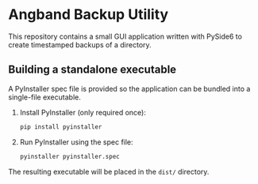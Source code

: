 # Angband Backup Utility

This repository contains a small GUI application written with PySide6 to
create timestamped backups of a directory.

## Building a standalone executable

A PyInstaller spec file is provided so the application can be bundled into
a single-file executable.

1. Install PyInstaller (only required once):

   ```bash
   pip install pyinstaller
   ```

2. Run PyInstaller using the spec file:

   ```bash
   pyinstaller pyinstaller.spec
   ```

The resulting executable will be placed in the `dist/` directory.
